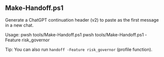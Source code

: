 ## Make-Handoff.ps1

Generate a ChatGPT continuation header (v2) to paste as the first message in a new chat.

Usage:
  pwsh tools/Make-Handoff.ps1
  pwsh tools/Make-Handoff.ps1 -Feature risk_governor

Tip:
  You can also run `handoff -Feature risk_governor` (profile function).
